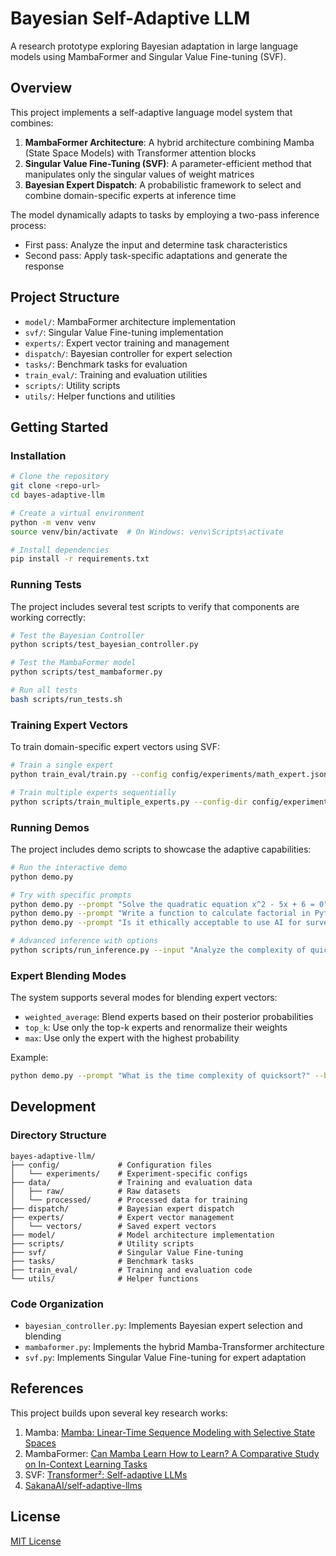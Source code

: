 # Bayesian Self-Adaptive LLM

A research prototype exploring Bayesian adaptation in large language models using MambaFormer and Singular Value Fine-tuning (SVF).

## Overview

This project implements a self-adaptive language model system that combines:

1. **MambaFormer Architecture**: A hybrid architecture combining Mamba (State Space Models) with Transformer attention blocks
2. **Singular Value Fine-Tuning (SVF)**: A parameter-efficient method that manipulates only the singular values of weight matrices
3. **Bayesian Expert Dispatch**: A probabilistic framework to select and combine domain-specific experts at inference time

The model dynamically adapts to tasks by employing a two-pass inference process:

- First pass: Analyze the input and determine task characteristics
- Second pass: Apply task-specific adaptations and generate the response

## Project Structure

- `model/`: MambaFormer architecture implementation
- `svf/`: Singular Value Fine-tuning implementation
- `experts/`: Expert vector training and management
- `dispatch/`: Bayesian controller for expert selection
- `tasks/`: Benchmark tasks for evaluation
- `train_eval/`: Training and evaluation utilities
- `scripts/`: Utility scripts
- `utils/`: Helper functions and utilities

## Getting Started

### Installation

```bash
# Clone the repository
git clone <repo-url>
cd bayes-adaptive-llm

# Create a virtual environment
python -m venv venv
source venv/bin/activate  # On Windows: venv\Scripts\activate

# Install dependencies
pip install -r requirements.txt
```

### Running Tests

The project includes several test scripts to verify that components are working correctly:

```bash
# Test the Bayesian Controller
python scripts/test_bayesian_controller.py

# Test the MambaFormer model
python scripts/test_mambaformer.py

# Run all tests
bash scripts/run_tests.sh
```

### Training Expert Vectors

To train domain-specific expert vectors using SVF:

```bash
# Train a single expert
python train_eval/train.py --config config/experiments/math_expert.json

# Train multiple experts sequentially
python scripts/train_multiple_experts.py --config-dir config/experiments
```

### Running Demos

The project includes demo scripts to showcase the adaptive capabilities:

```bash
# Run the interactive demo
python demo.py

# Try with specific prompts
python demo.py --prompt "Solve the quadratic equation x^2 - 5x + 6 = 0"
python demo.py --prompt "Write a function to calculate factorial in Python"
python demo.py --prompt "Is it ethically acceptable to use AI for surveillance?"

# Advanced inference with options
python scripts/run_inference.py --input "Analyze the complexity of quicksort" --show-experts --blending-mode weighted_average
```

### Expert Blending Modes

The system supports several modes for blending expert vectors:

- `weighted_average`: Blend experts based on their posterior probabilities
- `top_k`: Use only the top-k experts and renormalize their weights
- `max`: Use only the expert with the highest probability

Example:
```bash
python demo.py --prompt "What is the time complexity of quicksort?" --blending-mode top_k --top-k 2
```

## Development

### Directory Structure

```
bayes-adaptive-llm/
├── config/             # Configuration files
│   └── experiments/    # Experiment-specific configs
├── data/               # Training and evaluation data
│   ├── raw/            # Raw datasets
│   └── processed/      # Processed data for training
├── dispatch/           # Bayesian expert dispatch
├── experts/            # Expert vector management
│   └── vectors/        # Saved expert vectors
├── model/              # Model architecture implementation
├── scripts/            # Utility scripts
├── svf/                # Singular Value Fine-tuning
├── tasks/              # Benchmark tasks
├── train_eval/         # Training and evaluation code
└── utils/              # Helper functions
```

### Code Organization

- `bayesian_controller.py`: Implements Bayesian expert selection and blending
- `mambaformer.py`: Implements the hybrid Mamba-Transformer architecture
- `svf.py`: Implements Singular Value Fine-tuning for expert adaptation

## References

This project builds upon several key research works:

1. Mamba: [Mamba: Linear-Time Sequence Modeling with Selective State Spaces](https://arxiv.org/abs/2312.00752)
2. MambaFormer: [Can Mamba Learn How to Learn? A Comparative Study on In-Context Learning Tasks](https://arxiv.org/abs/2402.04248)
3. SVF: [Transformer²: Self-adaptive LLMs](https://arxiv.org/abs/2501.06252)
4. [SakanaAI/self-adaptive-llms](https://github.com/SakanaAI/self-adaptive-llms)

## License

[MIT License](LICENSE)
